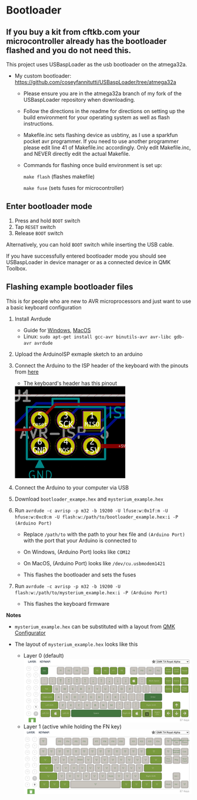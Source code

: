 # Bootloader

## If you buy a kit from cftkb.com your microcontroller already has the bootloader flashed and you do not need this.

This project uses USBaspLoader as the usb bootloader on the atmega32a.
- My custom bootloader:   
https://github.com/coseyfannitutti/USBaspLoader/tree/atmega32a
  - Please ensure you are in the atmega32a branch of my fork of the USBaspLoader repository when downloading.
  - Follow the directions in the readme for directions on setting up the build environment for your operating system as well as flash instructions.
  - Makefile.inc sets flashing device as usbtiny, as I use a sparkfun pocket avr programmer. If you need to use another programmer please edit line 41 of Makefile.inc accordingly. Only edit Makefile.inc, and NEVER directly edit the actual Makefile.
  - Commands for flashing once build environment is set up:
  
	```make flash``` (flashes makefile)
  
  	```make fuse``` (sets fuses for microcontroller)
  
## Enter bootloader mode
1. Press and hold ```BOOT``` switch
2. Tap ```RESET``` switch
3. Release ```BOOT``` switch

Alternatively, you can hold ```BOOT``` switch while inserting the USB cable.

If you have successfully entered bootloader mode you should see USBaspLoader in device manager or as a connected device in QMK Toolbox.

## Flashing example bootloader files

This is for people who are new to AVR microprocessors and just want to use a basic keyboard configuration

1. Install Avrdude 
   * Guide for [Windows](http://ladyada.net/learn/avr/setup-win.html), [MacOS](https://www.ladyada.net/learn/avr/setup-mac.html)
   * Linux: ```sudo apt-get install gcc-avr binutils-avr avr-libc gdb-avr avrdude```

2. Upload the ArduinoISP exmaple sketch to an arduino

3. Connect the Arduino to the ISP header of the keyboard with the pinouts from [here](https://www.arduino.cc/en/pmwiki.php?n=Tutorial/ArduinoISP)

   * The keyboard's header has this pinout 
   <img src="./images/mysterium-isp-header.png" alt="drawing" width="300">

4. Connect the Arduino to your computer via USB

5. Download ```bootloader_exampe.hex``` and ```mysterium_example.hex```

6. Run ```avrdude -c avrisp -p m32 -b 19200 -U lfuse:w:0x1f:m -U hfuse:w:0xc0:m -U flash:w:/path/to/bootloader_example.hex:i -P (Arduino Port)```

   * Replace ```/path/to``` with the path to your hex file and ```(Arduino Port)``` with the port that your Arduino is connected to

   * On Windows, (Arduino Port) looks like ```COM12```

   * On MacOS, (Arduino Port) looks like ```/dev/cu.usbmodem1421```

   * This flashes the bootloader and sets the fuses

7. Run ```avrdude -c avrisp -p m32 -b 19200 -U flash:w:/path/to/mysterium_example.hex:i -P (Arduino Port)```
    * This flashes the keyboard firmware

**Notes**
* ```mysterium_example.hex``` can be substituted with a layout from [QMK Configurator](https://config.qmk.fm/#/coseyfannitutti/mysterium/LAYOUT_tkl_ansi)

* The layout of ```mysterium_example.hex``` looks like this
   * Layer 0 (default) 
      <img src="./images/example-layer-0.png" alt="drawing" width="600">
   * Layer 1 (active while holding the FN key)
      <img src="./images/example-layer-1.png" alt="drawing" width="600">


